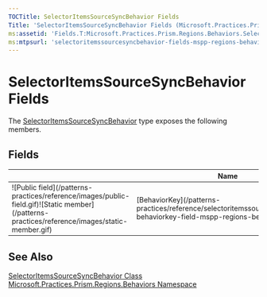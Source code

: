 ```yaml
---
TOCTitle: SelectorItemsSourceSyncBehavior Fields
Title: 'SelectorItemsSourceSyncBehavior Fields (Microsoft.Practices.Prism.Regions.Behaviors)'
ms:assetid: 'Fields.T:Microsoft.Practices.Prism.Regions.Behaviors.SelectorItemsSourceSyncBehavior'
ms:mtpsurl: 'selectoritemssourcesyncbehavior-fields-mspp-regions-behaviors.md'
---
```


# SelectorItemsSourceSyncBehavior Fields

The [SelectorItemsSourceSyncBehavior](/patterns-practices/reference/selectoritemssourcesyncbehavior-class-mspp-regions-behaviors) type exposes the following members.

## Fields

<table>
<thead>
<tr class="header">
<th> </th>
<th>Name</th>
<th>Description</th>
</tr>
</thead>
<tbody>
<tr class="odd">
<td>![Public field](/patterns-practices/reference/images/public-field.gif)![Static member](/patterns-practices/reference/images/static-member.gif)</td>
<td>[BehaviorKey](/patterns-practices/reference/selectoritemssourcesyncbehavior-behaviorkey-field-mspp-regions-behaviors)</td>
<td><div class="summary">
Name that identifies the SelectorItemsSourceSyncBehavior behavior in a collection of RegionsBehaviors.
</div></td>
</tr>
</tbody>
</table>

## See Also

[SelectorItemsSourceSyncBehavior Class](/patterns-practices/reference/selectoritemssourcesyncbehavior-class-mspp-regions-behaviors)  
[Microsoft.Practices.Prism.Regions.Behaviors Namespace](/patterns-practices/reference/mspp-regions-behaviors-namespace)
